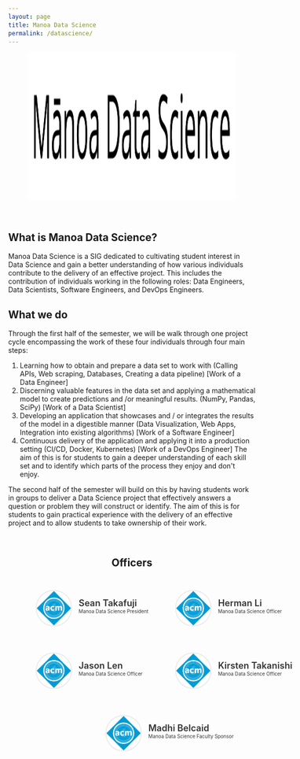 ```yaml
---
layout: page
title: Manoa Data Science
permalink: /datascience/
---
```


<center>
	<figure class="full">
	  <img height="300px" src="/assets/img/logos/manoadatascience.png" title="Manoa Data Science Logo" alt="Manoa Data Science Logo">
	</figure>
</center>
<br>

## What is Manoa Data Science?

Manoa Data Science is a SIG dedicated to cultivating student interest in Data Science and gain a better understanding of how various individuals contribute to the delivery of an effective project. This includes the contribution of individuals working in the following roles: Data Engineers, Data Scientists, Software Engineers, and DevOps Engineers. 

## What we do

Through the first half of the semester, we will be walk through one project cycle encompassing the work of these four individuals through four main steps:
1. Learning how to obtain and prepare a data set to work with (Calling APIs, Web scraping, Databases, Creating a data pipeline) [Work of a Data Engineer]
2. Discerning valuable features in the data set and applying a mathematical model to create predictions and /or meaningful results. (NumPy, Pandas, SciPy) [Work of a Data Scientist]
3. Developing an application that showcases and / or integrates the results of the model in a digestible manner (Data Visualization, Web Apps, Integration into existing algorithms) [Work of a Software Engineer]
4. Continuous delivery of the application and applying it into a production setting (CI/CD, Docker, Kubernetes) [Work of a DevOps Engineer]
The aim of this is for students to gain a deeper understanding of each skill set and to identify which parts of the process they enjoy and don't enjoy.

The second half of the semester will build on this by having students work in groups to deliver a Data Science project that effectively answers a question or problem they will construct or identify. The aim of this is for students to gain practical experience with the delivery of an effective project and to allow students to take ownership of their work.

<br>

<center>
	<h2>Officers</h2>
</center>

<style>
	#officers-container {
		width: 130%;
		max-width: 900px;
		padding: 0 20px;
		box-sizing: border-box;
		margin: auto;
		text-align: center;
	}	
	#officers-container .officer {
		width: 280px;
		height: 100px;
		display: inline-block;
		color: #333;
		text-align: left;
		transition: transform .1s;
	}
	#officers-container .officer img {
		margin: 25px 10px;
		height: 70px;
		width: 70px;
		border: 2px solid #eaeaea;
		display: inline-block;
		border-radius: 50%;
	}
	#officers-container .officer .info {
		display: inline-block;
		vertical-align: top;
		width: 180px;
	}
	#officers-container .officer .info h2 {
		margin: 0;
		padding: 0;
		margin-top: 35px;
		font-weight: 600;
		display: inline-block;
		font-size: 1.3em;
		line-height: 1.8em;
		/* Font-Family Missing */
	}
	#officers-container .officer .info p {
		display: inline-block;
	 	/* Font-Family Missing */
	 	margin: 0;
	 	margin-top: -5px;
	 	font-size: .7em;
	 	vertical-align: top;
	}
</style>

<div id="officers-container">
	<div class="officer">
		<img src="/assets/img/officers/placehold.png" alt="Sean Takafuji">
		<div class="info">
			<h2>Sean Takafuji</h2>
			<br />
			<p>Manoa Data Science President</p>
		</div>
	</div>
	<div class="officer">
		<img src="/assets/img/officers/placehold.png" alt="Herman Li">
		<div class="info">
			<h2>Herman Li</h2>
			<br>
			<p>Manoa Data Science Officer</p>
		</div>
	</div>
	<div class="officer">
		<img src="/assets/img/officers/placehold.png" alt="Jason Len">
		<div class="info">
			<h2>Jason Len</h2>
			<br>
			<p>Manoa Data Science Officer</p>
		</div>
	</div>
	<div class="officer">
		<img src="/assets/img/officers/placehold.png" alt="Kirsten Takanishi">
		<div class="info">
			<h2>Kirsten Takanishi</h2>
			<br>
			<p>Manoa Data Science Officer</p>
		</div>
	</div>
	<div class="officer">
		<img src="/assets/img/officers/placehold.png" alt="Madhi Belcaid">
		<div class="info">
			<h2>Madhi Belcaid</h2>
			<br>
			<p>Manoa Data Science Faculty Sponsor</p>
		</div>
	</div>
</div>

<br>

